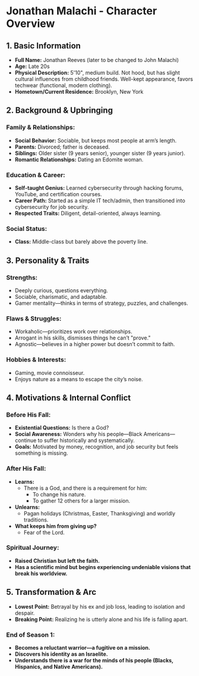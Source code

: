 # Jonathan Malachi - Character Overview

## 1. Basic Information
- **Full Name:** Jonathan Reeves (later to be changed to John Malachi)
- **Age:** Late 20s  
- **Physical Description:** 5'10", medium build. Not hood, but has slight cultural influences from childhood friends. Well-kept appearance, favors techwear (functional, modern clothing).  
- **Hometown/Current Residence:** Brooklyn, New York  

## 2. Background & Upbringing

### Family & Relationships:
- **Social Behavior:** Sociable, but keeps most people at arm’s length.  
- **Parents:** Divorced; father is deceased.  
- **Siblings:** Older sister (9 years senior), younger sister (9 years junior).  
- **Romantic Relationships:** Dating an Edomite woman.  

### Education & Career:
- **Self-taught Genius:** Learned cybersecurity through hacking forums, YouTube, and certification courses.  
- **Career Path:** Started as a simple IT tech/admin, then transitioned into cybersecurity for job security.  
- **Respected Traits:** Diligent, detail-oriented, always learning.  

### Social Status:
- **Class:** Middle-class but barely above the poverty line.  

## 3. Personality & Traits

### Strengths:
- Deeply curious, questions everything.  
- Sociable, charismatic, and adaptable.  
- Gamer mentality—thinks in terms of strategy, puzzles, and challenges.  

### Flaws & Struggles:
- Workaholic—prioritizes work over relationships.  
- Arrogant in his skills, dismisses things he can’t "prove."  
- Agnostic—believes in a higher power but doesn’t commit to faith.  

### Hobbies & Interests:
- Gaming, movie connoisseur.  
- Enjoys nature as a means to escape the city’s noise.  

## 4. Motivations & Internal Conflict

### Before His Fall:
- **Existential Questions:** Is there a God?  
- **Social Awareness:** Wonders why his people—Black Americans—continue to suffer historically and systematically.  
- **Goals:** Motivated by money, recognition, and job security but feels something is missing.  

### After His Fall:
- **Learns:**  
  - There is a God, and there is a requirement for him:  
    - To change his nature.  
    - To gather 12 others for a larger mission.  
- **Unlearns:**  
  - Pagan holidays (Christmas, Easter, Thanksgiving) and worldly traditions.  
- **What keeps him from giving up?**  
  - Fear of the Lord.  

### Spiritual Journey:
- **Raised Christian but left the faith.**  
- **Has a scientific mind but begins experiencing undeniable visions that break his worldview.**  

## 5. Transformation & Arc

- **Lowest Point:** Betrayal by his ex and job loss, leading to isolation and despair.  
- **Breaking Point:** Realizing he is utterly alone and his life is falling apart.  

### End of Season 1:
- **Becomes a reluctant warrior—a fugitive on a mission.**  
- **Discovers his identity as an Israelite.**  
- **Understands there is a war for the minds of his people (Blacks, Hispanics, and Native Americans).**  
